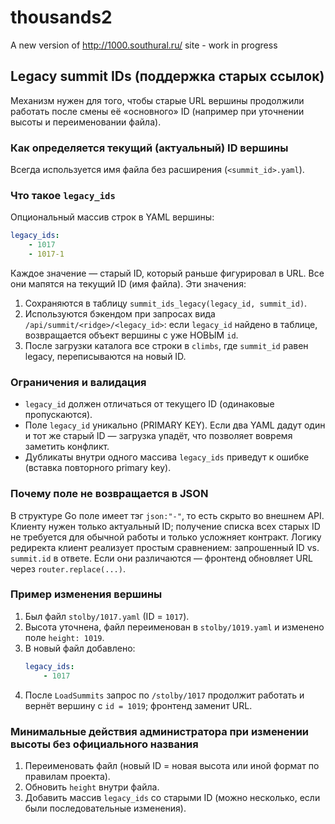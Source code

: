 # thousands2

A new version of http://1000.southural.ru/ site - work in progress

## Legacy summit IDs (поддержка старых ссылок)

Механизм нужен для того, чтобы старые URL вершины продолжили работать после смены её «основного» ID (например при уточнении высоты и переименовании файла). 

### Как определяется текущий (актуальный) ID вершины
Всегда используется имя файла без расширения (`<summit_id>.yaml`).

### Что такое `legacy_ids`
Опциональный массив строк в YAML вершины:
```yaml
legacy_ids:
	- 1017
	- 1017-1
```
Каждое значение — старый ID, который раньше фигурировал в URL. Все они мапятся на текущий ID (имя файла). Эти значения:
1. Сохраняются в таблицу `summit_ids_legacy(legacy_id, summit_id)`.
2. Используются бэкендом при запросах вида `/api/summit/<ridge>/<legacy_id>`: если `legacy_id` найдено в таблице, возвращается объект вершины с уже НОВЫМ `id`.
3. После загрузки каталога все строки в `climbs`, где `summit_id` равен legacy, переписываются на новый ID.

### Ограничения и валидация
* `legacy_id` должен отличаться от текущего ID (одинаковые пропускаются).
* Поле `legacy_id` уникально (PRIMARY KEY). Если два YAML дадут один и тот же старый ID — загрузка упадёт, что позволяет вовремя заметить конфликт.
* Дубликаты внутри одного массива `legacy_ids` приведут к ошибке (вставка повторного primary key).

### Почему поле не возвращается в JSON
В структуре Go поле имеет тэг `json:"-"`, то есть скрыто во внешнем API. Клиенту нужен только актуальный ID; получение списка всех старых ID не требуется для обычной работы и только усложняет контракт. Логику редиректа клиент реализует простым сравнением: запрошенный ID vs. `summit.id` в ответе. Если они различаются — фронтенд обновляет URL через `router.replace(...)`.

### Пример изменения вершины
1. Был файл `stolby/1017.yaml` (ID = `1017`).
2. Высота уточнена, файл переименован в `stolby/1019.yaml` и изменено поле `height: 1019`.
3. В новый файл добавлено:
	 ```yaml
	 legacy_ids:
		 - 1017
	 ```
4. После `LoadSummits` запрос по `/stolby/1017` продолжит работать и вернёт вершину с `id = 1019`; фронтенд заменит URL.

### Минимальные действия администратора при изменении высоты без официального названия
1. Переименовать файл (новый ID = новая высота или иной формат по правилам проекта).
2. Обновить `height` внутри файла.
3. Добавить массив `legacy_ids` со старыми ID (можно несколько, если были последовательные изменения).

